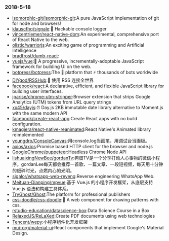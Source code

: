 ### 2018-5-18 
* [isomorphic-git/isomorphic-git](https://github.com//isomorphic-git/isomorphic-git):A pure JavaScript implementation of git for node and browsers! 
* [klauscfhq/signale](https://github.com//klauscfhq/signale):👋 Hackable console logger 
* [vincentriemer/react-native-dom](https://github.com//vincentriemer/react-native-dom):An experimental, comprehensive port of React Native to the web. 
* [olistic/warriorjs](https://github.com//olistic/warriorjs):An exciting game of programming and Artificial Intelligence 
* [bradfrost/dumb-react](https://github.com//bradfrost/dumb-react): 
* [vuejs/vue](https://github.com//vuejs/vue):🖖 A progressive, incrementally-adoptable JavaScript framework for building UI on the web. 
* [botpress/botpress](https://github.com//botpress/botpress):The 🤖 platform that ⚡ thousands of bots worldwide 
* [DIYgod/RSSHub](https://github.com//DIYgod/RSSHub):🍰 使用 RSS 连接全世界 
* [facebook/react](https://github.com//facebook/react):A declarative, efficient, and flexible JavaScript library for building user interfaces. 
* [jparise/chrome-utm-stripper](https://github.com//jparise/chrome-utm-stripper):Browser extension that strips Google Analytics (UTM) tokens from URL query strings 
* [xx45/dayjs](https://github.com//xx45/dayjs):⏰ Day.js 2KB immutable date library alternative to Moment.js with the same modern API 
* [facebook/create-react-app](https://github.com//facebook/create-react-app):Create React apps with no build configuration. 
* [kmagiera/react-native-reanimated](https://github.com//kmagiera/react-native-reanimated):React Native's Animated library reimplemented 
* [youngdro/ConsoleCanvas](https://github.com//youngdro/ConsoleCanvas):用console.log当画笔，用调试台当画板。 
* [axios/axios](https://github.com//axios/axios):Promise based HTTP client for the browser and node.js 
* [GoogleChrome/puppeteer](https://github.com//GoogleChrome/puppeteer):Headless Chrome Node API 
* [lishuaixingNewBee/gordanTv](https://github.com//lishuaixingNewBee/gordanTv):狗蛋TV是一个分享打动人心事物的微信小程序。gordanLee每天都会推荐一首歌、一篇文章、一段短视频，每天用十分钟的细碎时光，点燃内心的光明。 
* [sigalor/whatsapp-web-reveng](https://github.com//sigalor/whatsapp-web-reveng):Reverse engineering WhatsApp Web. 
* [Meituan-Dianping/mpvue](https://github.com//Meituan-Dianping/mpvue):基于 Vue.js 的小程序开发框架，从底层支持 Vue.js 语法和构建工具体系。 
* [TryGhost/Ghost](https://github.com//TryGhost/Ghost):The platform for professional publishers 
* [css-doodle/css-doodle](https://github.com//css-doodle/css-doodle):🎨 A web component for drawing patterns with css. 
* [rstudio-education/datascience-box](https://github.com//rstudio-education/datascience-box):Data Science Course in a Box 
* [RelaxedJS/ReLaXed](https://github.com//RelaxedJS/ReLaXed):Create PDF documents using web technologies 
* [Tencent/wepy](https://github.com//Tencent/wepy):小程序组件化开发框架 
* [mui-org/material-ui](https://github.com//mui-org/material-ui):React components that implement Google's Material Design. 
